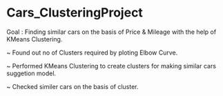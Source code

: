 # Cars_ClusteringProject
Goal : Finding similar cars on the basis of Price & Mileage with the help of KMeans Clustering.

~ Found out no of Clusters required by ploting Elbow Curve.

~ Performed KMeans Clustering to create clusters for making similar cars suggetion model.

~ Checked similer cars on the basis of cluster.
